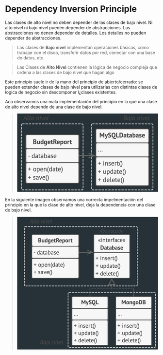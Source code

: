 # Dependency Inversion Principle

Las clases de alto nivel no deben depender de las clases de bajo nivel. 
Ni alto nivel ni bajo nivel pueden depender de abstracciones.
Las abstracciones no denen depender de detalles.
Los detalles no pueden depender de abstracciones.

> Las clases de **Bajo nivel** implementan operaciones básicas, como trabajar con el disco, transferir datos por red, conectar con una base de datos, etc.

> Las Clases de **Alto Nivel** contienen la lógica de negocio compleja que ordena a las clases de bajo nivel que hagan algo

Este principio suele ir de la mano del principio de abierto/cerrado: se pueden extender clases de bajo nivel para utilizarlas con distintas clases de logica de negocio sin descomponer l¿clases existentes.

Aca observamos una mala implementación del principio en la que una clase de alto nivel depende de una clase de bajo nivel.

> ![](/Images/DependencyInversionPrincipleWrong.png)

En la siguiente imagen observamos una correcta impelmentación del principio en la que la clase de alto nivel, deja la dependencia con una clase de bajo nivel.

> ![](/Images/DependencyInversionPrincipleGood.png)
